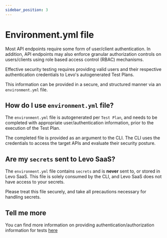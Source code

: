 ```yaml
---
sidebar_position: 3
---
```


# Environment.yml file

Most API endpoints require some form of user/client authentication. In addition, API endpoints may also enforce granular authorization controls on users/clients using role based access control (RBAC) mechanisms.

Effective security testing requires providing valid users and their respective authentication credentials to Levo's autogenerated Test Plans.

This information can be provided in a secure, and structured manner via an `environment.yml` file.

## How do I use `environment.yml` file?

The `environment.yml` file is autogenerated per `Test Plan`, and needs to be completed with appropriate user/authentication information, prior to the execution of the Test Plan.

The completed file is provided as an argument to the CLI. The CLI uses the credentials to access the target APIs and evaluate their security posture.

## Are my `secrets` sent to Levo SaaS?

The `environment.yml` file contains `secrets` and is **never** sent to, or stored in Levo SaaS. This file is solely consumed by the CLI, and Levo SaaS does not have access to your secrets.

Please treat this file securely, and take all precautions necessary for handling secrets.

## Tell me more
You can find more information on providing authentication/authorization information for tests [here](../../../security-testing/tasks/authentication/authn-authz.md)
